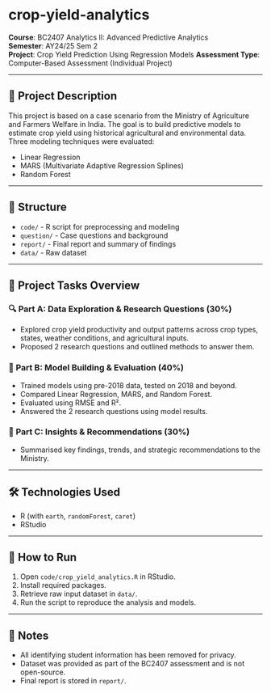 # crop-yield-analytics

**Course**: BC2407 Analytics II: Advanced Predictive Analytics  
**Semester**: AY24/25 Sem 2  
**Project**: Crop Yield Prediction Using Regression Models
**Assessment Type**: Computer-Based Assessment (Individual Project)

---

## 📘 Project Description
This project is based on a case scenario from the Ministry of Agriculture and Farmers Welfare in India. The goal is to build predictive models to estimate crop yield using historical agricultural and environmental data. Three modeling techniques were evaluated:

- Linear Regression  
- MARS (Multivariate Adaptive Regression Splines)  
- Random Forest 

---

## 📁 Structure
- `code/` - R script for preprocessing and modeling
- `question/` - Case questions and background
- `report/` - Final report and summary of findings
- `data/` - Raw dataset

---

## 🧪 Project Tasks Overview

### 🔍 Part A: Data Exploration & Research Questions (30%)
- Explored crop yield productivity and output patterns across crop types, states, weather conditions, and agricultural inputs.
- Proposed 2 research questions and outlined methods to answer them.

### 🤖 Part B: Model Building & Evaluation (40%)
- Trained models using pre-2018 data, tested on 2018 and beyond.
- Compared Linear Regression, MARS, and Random Forest.
- Evaluated using RMSE and R².
- Answered the 2 research questions using model results.

### 🧠 Part C: Insights & Recommendations (30%)
- Summarised key findings, trends, and strategic recommendations to the Ministry.

---

## 🛠 Technologies Used
- R (with `earth`, `randomForest`, `caret`)
- RStudio

---

## 🚀 How to Run
1. Open `code/crop_yield_analytics.R` in RStudio.
2. Install required packages.
3. Retrieve raw input dataset in `data/`.
4. Run the script to reproduce the analysis and models.

---

## 📌 Notes
- All identifying student information has been removed for privacy.
- Dataset was provided as part of the BC2407 assessment and is not open-source.
- Final report is stored in `report/`.

